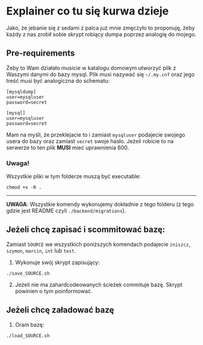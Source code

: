 # Explainer co tu się kurwa dzieje

Jako, że jebanie się z sedami z palca już mnie zmęczyło to proponuję, żeby każdy z nas zrobił sobie skrypt robiący dumpa poprzez analogię do mojego.

## Pre-requirements

Żeby to Wam działało musicie w katalogu domowym utworzyć plik z Waszymi danymi do bazy mysql. Plik musi nazywać się `~/.my.cnf` oraz jego treść musi być analogiczna do schematu:

```
[mysqldump]
user=mysqluser
password=secret

[mysql]
user=mysqluser
password=secret
```

Mam na myśli, że przeklejacie to i zamiast `mysqluser` podajecie swojego usera do bazy oraz zamiast `secret` swoje hasło. Jeżeli robicie to na serwerze to ten plik **MUSI** mieć uprawnienia 600.

### Uwaga!

Wszystkie pliki w tym folderze muszą być executable:
```
chmod +x -R .
```

---

**UWAGA**: Wszystkie komendy wykonujemy dokładnie z tego folderu (z tego gdzie jest README czyli `./backend/migrations`).

## Jeżeli chcę zapisać i scommitować bazę:

Zamiast `SOURCE` we wszystkich poniższych komendach podajecie `zniszcz`, `szymon`, `marcin`, `int` lub `test`.

1. Wykonuje swój skrypt zapisujący:
``` console
./save_SOURCE.sh
```

2. Jeżeli nie ma zahardcodeowanych ścieżek commituje bazę. Skrypt powinien o tym poinformować.

## Jeżeli chcę załadować bazę

1. Oram bazę:
``` console
./load_SOURCE.sh
```
